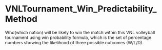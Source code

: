 # VNLTournament_Win_Predictability_Method
Who(which nation) will be likely to win the match within this VNL volleyball tournament using win probability formula, which is the set of percentage numbers showing the likelihood of three possible outcomes (W/L/D).
